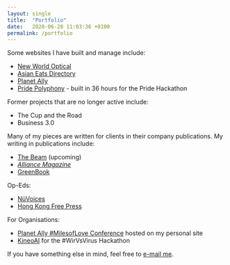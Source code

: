 ```yaml
---
layout: single
title:  "Portfolio"
date:   2020-06-28 11:03:36 +0100
permalink: /portfolio
---
```

Some websites I have built and manage include:
- [New World Optical](http://newworldoptical.com)
- [Asian Eats Directory](https://directory.foodcoop.asia)
- [Planet Ally](https://planetally.org)
- [Pride Polyphony](pride-polyphony.netlify.app/) - built in 36 hours for the Pride Hackathon

Former projects that are no longer active include:
- The Cup and the Road
- Business 3.0

Many of my pieces are written for clients in their company publications. My writing in publications include: 
- [The Beam](https://the-beam.com) (upcoming)
- [*Alliance Magazine*](https://www.alliancemagazine.org/blog/reflecting-on-strides-in-the-impact-investment-industry/)
- [GreenBook](https://www.greenbook.org/mr/market-research-methodology/the-last-frontier-for-lean-methodology-iterative-questions/) 

Op-Eds:
- [NüVoices](https://nuvoices.com/2019/01/16/opinion-why-women-are-leaving-hong-kong-tech-companies/) 
- [Hong Kong Free Press](https://hongkongfp.com/2018/11/06/grassroots-lgbt-activists-behind-celebrities-headlines/)

For Organisations:
- [Planet Ally #MilesofLove Conference](https://thecupandtheroad.com/2018/11/04/hk-lgbt-travel-forum-planet-ally/) hosted on my personal site
- [KineoAI](https://medium.com/kineo-ai) for the #WirVsVirus Hackathon

If you have something else in mind, feel free to [e-mail me](mailto:athen@piccoloportfolios.com).


[linkedin]: https://www.linkedin.com/in/athenaylam/
[twitter]:   https://twitter.com/shenchingtou
[jekyll-gh]: https://github.com/shenchingtou/